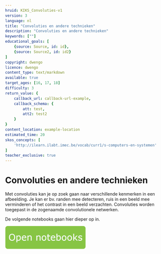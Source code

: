 ```yaml
---
hruid: KIKS_Convoluties-v1
version: 3
language: nl
title: "Convoluties en andere technieken"
description: "Convoluties en andere technieken"
keywords: [""]
educational_goals: [
    {source: Source, id: id}, 
    {source: Source2, id: id2}
]
copyright: dwengo
licence: dwengo
content_type: text/markdown
available: true
target_ages: [16, 17, 18]
difficulty: 3
return_value: {
    callback_url: callback-url-example,
    callback_schema: {
        att: test,
        att2: test2
    }
}
content_location: example-location
estimated_time: 20
skos_concepts: [
    'http://ilearn.ilabt.imec.be/vocab/curr1/s-computers-en-systemen'
]
teacher_exclusive: true
---
```


# Convoluties en andere technieken
Met convoluties kan je op zoek gaan naar verschillende kenmerken in een afbeelding. Je kan er bv. randen mee detecteren, ruis in een beeld mee verminderen of het contrast in een beeld verzachten. Convoluties worden toegepast in de zogenaamde convolutionele netwerken. 

De volgende notebooks gaan hier dieper op in.

[![](embed/Knop.png "Knop")](https://kiks.ilabt.imec.be/jupyterhub/?id=1712 "Convoluties")
